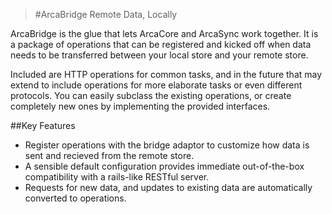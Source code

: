 >#ArcaBridge
>Remote Data, Locally

ArcaBridge is the glue that lets ArcaCore and ArcaSync work together. It is a package of operations that can be registered and kicked off when data needs to be transferred between your local store and your remote store.

Included are HTTP operations for common tasks, and in the future that may extend to include operations for more elaborate tasks or even different protocols. You can easily subclass the existing operations, or create completely new ones by implementing the provided interfaces.

##Key Features
- Register operations with the bridge adaptor to customize how data is sent and recieved from the remote store.
- A sensible default configuration provides immediate out-of-the-box compatibility with a rails-like RESTful server.
- Requests for new data, and updates to existing data are automatically converted to operations.